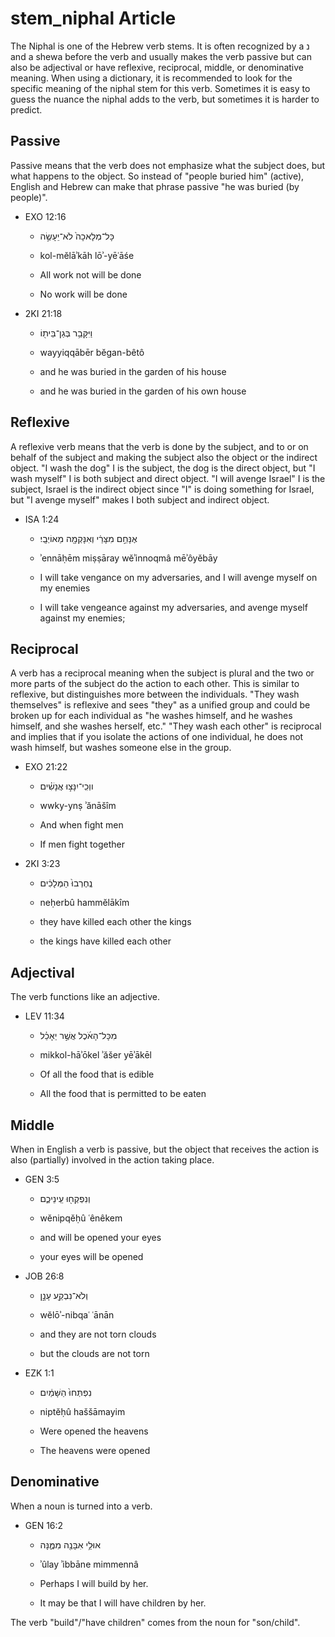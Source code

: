 # stem_niphal Article
The Niphal is one of the Hebrew verb stems. It is often recognized by a נ and a shewa before the verb and usually makes the verb passive but can also be adjectival or have reflexive, reciprocal, middle, or denominative meaning.
When using a dictionary, it is recommended to look for the specific meaning of the niphal stem for this verb. Sometimes it is easy to guess the nuance the niphal adds to the verb, but sometimes it is harder to predict.

## Passive
Passive means that the verb does not emphasize what the subject does, but what happens to the object. So instead of "people buried him" (active), English and Hebrew can make that phrase passive "he was buried (by people)".

* EXO 12:16

	* כָּל־מְלָאכָה֙ לֹא־יֵעָשֶׂ֣ה
	
	* kol-mĕlāʾkāh lōʾ-yēʿāśe
	
	* All work not will be done

	* No work will be done

* 2KI 21:18

    * וַיִּקָּבֵ֥ר בְּגַן־בֵּית֖וֹ
	
	* wayyiqqābēr bĕgan-bêtô
	
	* and he was buried in the garden of his house

    * and he was buried in the garden of his own house

## Reflexive
A reflexive verb means that the verb is done by the subject, and to or on behalf of the subject and making the subject also the object or the indirect object.
"I wash the dog" I is the subject, the dog is the direct object, but "I wash myself" I is both subject and direct object.
"I will avenge Israel" I is the subject, Israel is the indirect object since "I" is doing something for Israel, but "I avenge myself" makes I both subject and indirect object.

* ISA 1:24

	* אֶנָּחֵ֣ם מִצָּרַ֔י וְאִנָּקְמָ֖ה מֵאוֹיְבָֽי׃
	
	* ʾennāḥēm miṣṣāray wĕʾinnoqmâ mēʾôyĕbāy
	
	* I will take vengance on my adversaries, and I will avenge myself on my enemies

	* I will take vengeance against my adversaries, and avenge myself against my enemies;

## Reciprocal
A verb has a reciprocal meaning when the subject is plural and the two or more parts of the subject do the action to each other. This is similar to reflexive, but distinguishes more between the individuals.
"They wash themselves" is reflexive and sees "they" as a unified group and could be broken up for each individual as "he washes himself, and he washes himself, and she washes herself, etc."
"They wash each other" is reciprocal and implies that if you isolate the actions of one individual, he does not wash himself, but washes someone else in the group.

* EXO 21:22

	* ווְכִֽי־יִנָּצ֣וּ אֲנָשִׁ֗ים
	
	* wwky-ynṣ ʾănāšîm
	
	* And when fight men

	* If men fight together

* 2KI 3:23

	* נֶֽחֶרְבוּ֙ הַמְּלָכִ֔ים
	
	* neḥerbû hammĕlākîm
	
	* they have killed each other the kings
	
	* the kings have killed each other

## Adjectival
The verb functions like an adjective.

* LEV 11:34

	* מִכָּל־הָאֹ֜כֶל אֲשֶׁ֣ר יֵאָכֵ֗ל
	
	* mikkol-hāʾōkel ʾăšer yēʾākēl
	
	* Of all the food that is edible

	* All the food that is permitted to be eaten

## Middle
When in English a verb is passive, but the object that receives the action is also (partially) involved in the action taking place.

* GEN 3:5

	* וְנִפְקְח֖וּ עֵֽינֵיכֶ֑ם
	
	* wĕnipqĕḥû ʿênêkem
	
	* and will be opened your eyes
	
	* your eyes will be opened
	
* JOB 26:8

	* וְלֹא־נִבְקַ֖ע עָנָ֣ן
	
	* wĕlōʾ-nibqaʿ ʿānān
	
	* and they are not torn clouds
	
	* but the clouds are not torn
	
* EZK 1:1

	* נִפְתְּחוּ֙ הַשָּׁמַ֔יִם
	
	* niptĕḥû haššāmayim
	
	* Were opened the heavens
	
	* The heavens were opened

## Denominative
When a noun is turned into a verb.

* GEN 16:2

	* אוּלַ֥י אִבָּנֶ֖ה מִמֶּ֑נָּה
	
	* ʾûlay ʾibbāne mimmennâ
	
	* Perhaps I will build by her.

	* It may be that I will have children by her.

The verb "build"/"have children" comes from the noun for "son/child".
